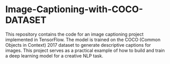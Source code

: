 # Image-Captioning-with-COCO-DATASET
This repository contains the code for an image captioning project implemented in TensorFlow. The model is trained on the COCO (Common Objects in Context) 2017 dataset to generate descriptive captions for images. This project serves as a practical example of how to build and train a deep learning model for a creative NLP task.
